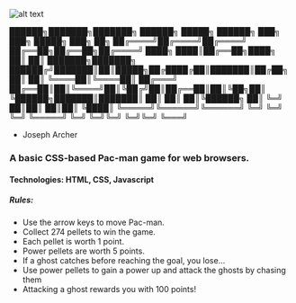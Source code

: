 ![alt text](http://url/img/img-1.jpeg)


██████╗███████╗███████╗ ██████╗ █████╗ ██████╗ ███╗ ███╗ █████╗ ███╗ ██╗
██╔════╝██╔════╝██╔════╝ ██╔══██╗██╔══██╗██╔════╝ ████╗ ████║██╔══██╗████╗ ██║
██║ ███████╗███████╗ ██████╔╝███████║██║█████╗██╔████╔██║███████║██╔██╗ ██║
██║ ╚════██║╚════██║ ██╔═══╝ ██╔══██║██║╚════╝██║╚██╔╝██║██╔══██║██║╚██╗██║
╚██████╗███████║███████║ ██║ ██║ ██║╚██████╗ ██║ ╚═╝ ██║██║ ██║██║ ╚████║
╚═════╝╚══════╝╚══════╝ ╚═╝ ╚═╝ ╚═╝ ╚═════╝ ╚═╝ ╚═╝╚═╝ ╚═╝╚═╝ ╚═══╝

- Joseph Archer

### A basic CSS-based Pac-man game for web browsers.

#### Technologies: HTML, CSS, Javascript

##### Rules:

- Use the arrow keys to move Pac-man.
- Collect 274 pellets to win the game.
- Each pellet is worth 1 point.
- Power pellets are worth 5 points.
- If a ghost catches before reaching the goal, you lose...
- Use power pellets to gain a power up and attack the ghosts by chasing them
- Attacking a ghost rewards you with 100 points!
